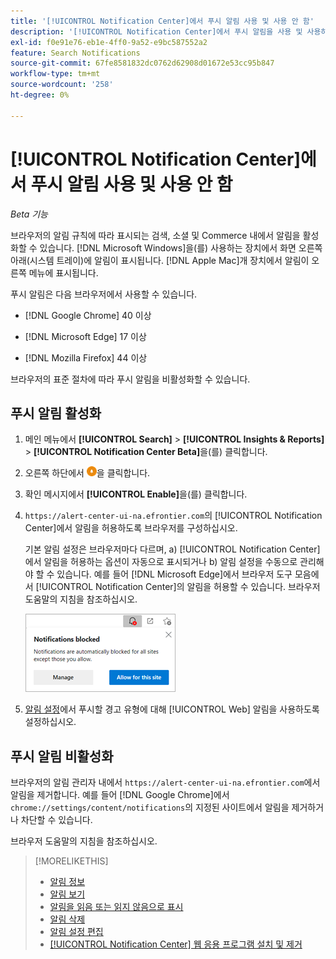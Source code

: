 ```yaml
---
title: '[!UICONTROL Notification Center]에서 푸시 알림 사용 및 사용 안 함'
description: '[!UICONTROL Notification Center]에서 푸시 알림을 사용 및 사용하지 않도록 설정하는 방법을 알아봅니다.'
exl-id: f0e91e76-eb1e-4ff0-9a52-e9bc587552a2
feature: Search Notifications
source-git-commit: 67fe8581832dc0762d62908d01672e53cc95b847
workflow-type: tm+mt
source-wordcount: '258'
ht-degree: 0%

---
```


# [!UICONTROL Notification Center]에서 푸시 알림 사용 및 사용 안 함

*Beta 기능*

브라우저의 알림 규칙에 따라 표시되는 검색, 소셜 및 Commerce 내에서 알림을 활성화할 수 있습니다. [!DNL Microsoft Windows]을(를) 사용하는 장치에서 화면 오른쪽 아래(시스템 트레이)에 알림이 표시됩니다. [!DNL Apple Mac]개 장치에서 알림이 오른쪽 메뉴에 표시됩니다.

푸시 알림은 다음 브라우저에서 사용할 수 있습니다.

* [!DNL Google Chrome] 40 이상

* [!DNL Microsoft Edge] 17 이상

* [!DNL Mozilla Firefox] 44 이상

브라우저의 표준 절차에 따라 푸시 알림을 비활성화할 수 있습니다.

## 푸시 알림 활성화

1. 메인 메뉴에서 **[!UICONTROL Search]** > **[!UICONTROL Insights & Reports]** > **[!UICONTROL Notification Center Beta]**&#x200B;을(를) 클릭합니다.

2. 오른쪽 하단에서 ![푸시 알림 사용](/help/search-social-commerce/assets/notifications-push.png "푸시 알림 사용")을 클릭합니다.

3. 확인 메시지에서 **[!UICONTROL Enable]**&#x200B;을(를) 클릭합니다.

4. `https://alert-center-ui-na.efrontier.com`의 [!UICONTROL Notification Center]에서 알림을 허용하도록 브라우저를 구성하십시오.

   기본 알림 설정은 브라우저마다 다르며, a) [!UICONTROL Notification Center]에서 알림을 허용하는 옵션이 자동으로 표시되거나 b) 알림 설정을 수동으로 관리해야 할 수 있습니다. 예를 들어 [!DNL Microsoft Edge]에서 브라우저 도구 모음에서 [!UICONTROL Notification Center]의 알림을 허용할 수 있습니다. 브라우저 도움말의 지침을 참조하십시오.

   ![Microsoft Edge에서 알림 설정을 관리할 위치](/help/search-social-commerce/assets/notifications-blocked-dialog.png "Microsoft Edge에서 알림 설정을 관리할 위치")

5. [알림 설정](notification-edit.md)에서 푸시할 경고 유형에 대해 [!UICONTROL Web] 알림을 사용하도록 설정하십시오.

## 푸시 알림 비활성화

브라우저의 알림 관리자 내에서 `https://alert-center-ui-na.efrontier.com`에서 알림을 제거합니다. 예를 들어 [!DNL Google Chrome]에서 `chrome://settings/content/notifications`의 지정된 사이트에서 알림을 제거하거나 차단할 수 있습니다.

브라우저 도움말의 지침을 참조하십시오.

>[!MORELIKETHIS]
>
>* [알림 정보](/help/search-social-commerce/notifications/notification-about.md)
>* [알림 보기](notification-view.md)
>* [알림을 읽음 또는 읽지 않음으로 표시](notification-mark-read-unread.md)
>* [알림 삭제](notification-delete.md)
>* [알림 설정 편집](notification-edit.md)
>* [[!UICONTROL Notification Center] 웹 응용 프로그램 설치 및 제거](notification-app-install-uninstall.md)
